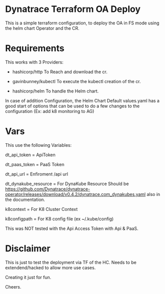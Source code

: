 # Dynatrace Terraform OA Deploy

This is a simple terraform configuration, to deploy the OA in FS mode using the helm chart Operator and the CR.

# Requirements

This works with 3 Providers:

* hashicorp/http 
    To Reach and download the cr.

* gavinbunney/kubectl
    To execute the kubectl creation of the cr.

* hashicorp/helm
    To handle the Helm chart.

In case of addition Configuration, the Helm Chart Default values.yaml has a good start of options that can be used to do a few changes to the configuration (Ex: add k8 monitoring to AG)

# Vars

This use the following Variables:

dt_api_token         = ApiToken

dt_paas_token        = PaaS Token

dt_api_url           = Enfiroment /api url 

dt_dynakube_resource = For DynaKube Resource Should be https://github.com/Dynatrace/dynatrace-operator/releases/download/v0.4.2/dynatrace.com_dynakubes.yaml also in the documentation.

k8context            = For K8 Cluster Context

k8configpath         = For K8 config file (ex ~/.kube/config)

This was NOT tested with the Api Access Token with Api & PaaS.

# Disclaimer

This is just to test the deployment via TF of the HC. Needs to be extendend/hacked to allow more use cases.

Creating it just for fun.

Cheers.